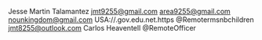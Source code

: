 Jesse Martin Talamantez
jmt9255@gmail.com
area9255@gmail.com
nounkingdom@gmail.com
USA://.gov.edu.net.https
@Remotermsnbchildren
jmt8255@outlook.com
Carlos Heaventell
@RemoteOfficer

